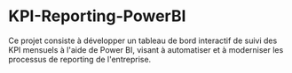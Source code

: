 # KPI-Reporting-PowerBI
Ce projet consiste à développer un tableau de bord interactif de suivi des KPI mensuels à l'aide de Power BI, visant à automatiser et à moderniser les processus de reporting de l'entreprise.
